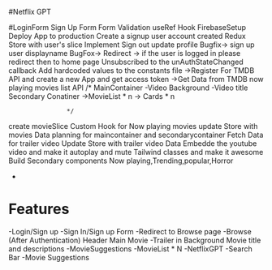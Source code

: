 #Netflix GPT

#LoginForm
Sign Up Form
Form Validation
useRef Hook
FirebaseSetup
Deploy App to production
Create a signup user account
created Redux Store with user's slice
Implement Sign out
update profile
Bugfix-> sign up user displayname 
BugFox-> Redirect -> if the user is logged in please redirect then to home page
Unsubscribed to the unAuthStateChanged callback
Add hardcoded values to the constants file
->Register For TMDB API and create a new App and get access token
->Get Data from TMDB now playing movies list API
 /*
                        MainContainer
                            -Video Background
                            -Video title
                        Secondary Conatiner
                            ->MovieList * n
                            -> Cards * n


                    */
create movieSlice
Custom Hook for Now playing movies
update Store with movies Data
planning for maincontainer and secondarycontainer
Fetch Data for trailer video
Update Store with trailer video Data
Embedde the youtube video and make it autoplay and mute
Tailwind classes and make it awesome
Build Secondary components
Now playing,Trending,popular,Horror

- 
# Features
-Login/Sign up 
    -Sign In/Sign up Form
    -Redirect to Browse page
-Browse (After Authentication)
    Header
    Main Movie
        -Trailer in Background
        Movie title and descriptions
        -MovieSuggestions
            -MovieList * N
-NetflixGPT
    -Search Bar
    -Movie Suggestions




